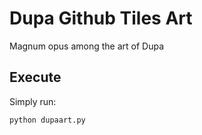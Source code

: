 # Dupa Github Tiles Art
Magnum opus among the art of Dupa

## Execute
Simply run:
```bash
python dupaart.py
```
